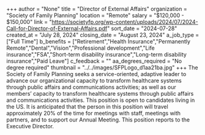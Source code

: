 +++
author = "None"
title = "Director of External Affairs"
organization = "Society of Family Planning"
location = "Remote"
salary = "$120,000 - $150,000"
link = "https://societyfp.org/wp-content/uploads/2024/07/2024-Call-for-Director-of-External-Affairs.pdf"
sort_date = "2024-07-28"
created_at = "July 28, 2024"
closing_date = "August 23, 2024"
a_job_type = ["Full Time"]
b_benefits = ["Retirement","Health Insurance","Permanently Remote","Dental","Vision","Professional development","Life insurance","FSA","Short-term disability insurance","Long-term disability insurance","Paid Leave"]
c_feedback = ""
aa_degrees_required = "No degree required"
thumbnail = "../../images/SFPLogo_d1aa21ba.jpg"
+++
The Society of Family Planning seeks a service-oriented, adaptive leader to advance our organizational capacity to transform healthcare systems through public affairs and communications activities; as well as our members’ capacity to transform healthcare systems through public affairs and communications activities. This position is open to candidates living in the US. It is anticipated that the person in this position will travel approximately 20% of the time for meetings with staff, meetings with partners, and to support our Annual Meeting. This position reports to the Executive Director.